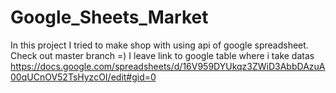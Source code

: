 # Google_Sheets_Market
In this project I tried to make shop with using api of google spreadsheet.
Check out master branch =)
I leave link to google table where  i take datas
 https://docs.google.com/spreadsheets/d/16V959DYUkqz3ZWiD3AbbDAzuA00qUCnOV52TsHyzcOI/edit#gid=0
